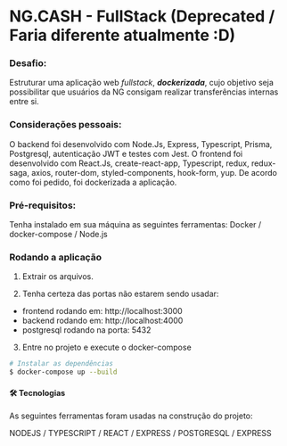 # NG.CASH - FullStack (Deprecated / Faria diferente atualmente :D)

### Desafio:

Estruturar uma aplicação web *fullstack*, ***dockerizada***, cujo objetivo seja possibilitar que usuários da NG consigam realizar transferências internas entre si. 

### Considerações pessoais:

O backend foi desenvolvido com Node.Js, Express, Typescript, Prisma, Postgresql, autenticação JWT e testes com Jest. O frontend foi desenvolvido com React.Js, create-react-app, Typescript, redux, redux-saga, axios, router-dom, styled-components, hook-form, yup. De acordo como foi pedido, foi dockerizada a aplicação.

### Pré-requisitos:

Tenha instalado em sua máquina as seguintes ferramentas:
Docker / docker-compose / Node.js

### Rodando a aplicação

1. Extrair os arquivos.

2. Tenha certeza das portas não estarem sendo usadar:
- frontend rodando em: http://localhost:3000
- backend rodando em: http://localhost:4000
- postgresql rodando na porta: 5432

3. Entre no projeto e execute o docker-compose
```bash
# Instalar as dependências
$ docker-compose up --build

```
<h4>🛠 Tecnologias</h4>

As seguintes ferramentas foram usadas na construção do projeto:

NODEJS / TYPESCRIPT / REACT / EXPRESS / POSTGRESQL / EXPRESS
